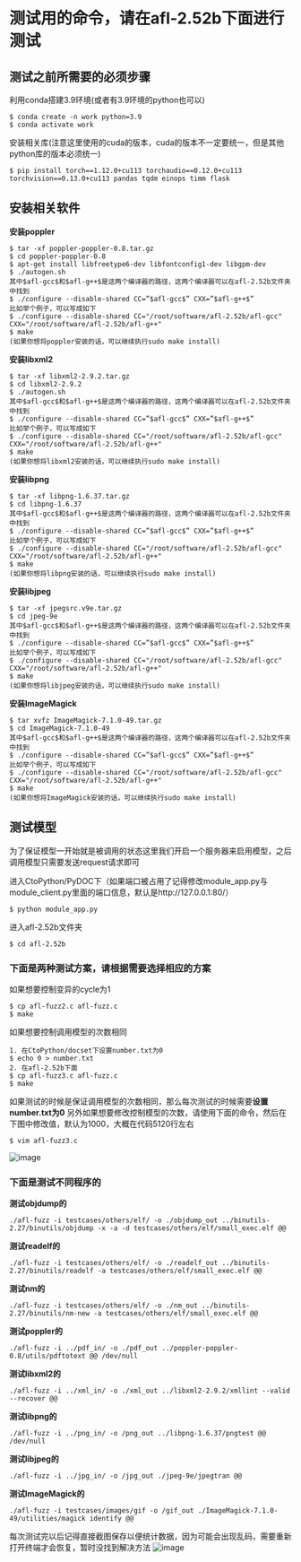 # 测试用的命令，请在afl-2.52b下面进行测试
## 测试之前所需要的必须步骤

利用conda搭建3.9环境(或者有3.9环境的python也可以)
```
$ conda create -n work python=3.9
$ conda activate work
```
安装相关库(注意这里使用的cuda的版本，cuda的版本不一定要统一，但是其他python库的版本必须统一)
```
$ pip install torch==1.12.0+cu113 torchaudio==0.12.0+cu113 torchvision==0.13.0+cu113 pandas tqdm einops timm flask 
```
## 安装相关软件

**安装poppler**

~~~
$ tar -xf poppler-poppler-0.8.tar.gz
$ cd poppler-poppler-0.8
$ apt-get install libfreetype6-dev libfontconfig1-dev libgpm-dev
$ ./autogen.sh
其中$afl-gcc$和$afl-g++$是这两个编译器的路径，这两个编译器可以在afl-2.52b文件夹中找到
$ ./configure --disable-shared CC=”$afl-gcc$” CXX=”$afl-g++$”
比如举个例子，可以写成如下
$ ./configure --disable-shared CC="/root/software/afl-2.52b/afl-gcc" CXX="/root/software/afl-2.52b/afl-g++"
$ make
(如果你想将poppler安装的话，可以继续执行sudo make install)
~~~

**安装libxml2**

~~~
$ tar -xf libxml2-2.9.2.tar.gz
$ cd libxml2-2.9.2
$ ./autogen.sh
其中$afl-gcc$和$afl-g++$是这两个编译器的路径，这两个编译器可以在afl-2.52b文件夹中找到
$ ./configure --disable-shared CC=”$afl-gcc$” CXX=”$afl-g++$”
比如举个例子，可以写成如下
$ ./configure --disable-shared CC="/root/software/afl-2.52b/afl-gcc" CXX="/root/software/afl-2.52b/afl-g++"
$ make
(如果你想将libxml2安装的话，可以继续执行sudo make install)
~~~

**安装libpng**

~~~
$ tar -xf libpng-1.6.37.tar.gz
$ cd libpng-1.6.37
其中$afl-gcc$和$afl-g++$是这两个编译器的路径，这两个编译器可以在afl-2.52b文件夹中找到
$ ./configure --disable-shared CC=”$afl-gcc$” CXX=”$afl-g++$”
比如举个例子，可以写成如下
$ ./configure --disable-shared CC="/root/software/afl-2.52b/afl-gcc" CXX="/root/software/afl-2.52b/afl-g++" 
$ make
(如果你想将libpng安装的话，可以继续执行sudo make install)
~~~

**安装libjpeg**

~~~
$ tar -xf jpegsrc.v9e.tar.gz
$ cd jpeg-9e
其中$afl-gcc$和$afl-g++$是这两个编译器的路径，这两个编译器可以在afl-2.52b文件夹中找到
$ ./configure --disable-shared CC=”$afl-gcc$” CXX=”$afl-g++$”
比如举个例子，可以写成如下
$ ./configure --disable-shared CC="/root/software/afl-2.52b/afl-gcc" CXX="/root/software/afl-2.52b/afl-g++" 
$ make
(如果你想将libjpeg安装的话，可以继续执行sudo make install)
~~~

**安装ImageMagick**

~~~
$ tar xvfz ImageMagick-7.1.0-49.tar.gz
$ cd ImageMagick-7.1.0-49
其中$afl-gcc$和$afl-g++$是这两个编译器的路径，这两个编译器可以在afl-2.52b文件夹中找到
$ ./configure --disable-shared CC=”$afl-gcc$” CXX=”$afl-g++$”
比如举个例子，可以写成如下
$ ./configure --disable-shared CC="/root/software/afl-2.52b/afl-gcc" CXX="/root/software/afl-2.52b/afl-g++" 
$ make
(如果你想将ImageMagick安装的话，可以继续执行sudo make install)
~~~



## 测试模型

为了保证模型一开始就是被调用的状态这里我们开启一个服务器来启用模型，之后调用模型只需要发送request请求即可

进入CtoPython/PyDOC下（如果端口被占用了记得修改module_app.py与module_client.py里面的端口信息，默认是http://127.0.0.1:80/）

```
$ python module_app.py
```

进入afl-2.52b文件夹

```
$ cd afl-2.52b
```
### 下面是两种测试方案，请根据需要选择相应的方案

如果想要控制变异的cycle为1

```
$ cp afl-fuzz2.c afl-fuzz.c
$ make 
```
如果想要控制调用模型的次数相同
```
1. 在CtoPython/docset下设置number.txt为0
$ echo 0 > number.txt
2. 在afl-2.52b下面
$ cp afl-fuzz3.c afl-fuzz.c
$ make 
```
如果测试的时候是保证调用模型的次数相同，那么每次测试的时候需要**设置number.txt为0**
另外如果想要修改控制模型的次数，请使用下面的命令，然后在下图中修改值，默认为1000，大概在代码5120行左右
```
$ vim afl-fuzz3.c
```
![image](https://github.com/CSJianYang/Multilingual-Multimodal-NLP/assets/77664227/00eeca71-d3ed-4ac3-9cf9-489f82cd1864)

### 下面是测试不同程序的

**测试objdump的**

~~~
./afl-fuzz -i testcases/others/elf/ -o ./objdump_out ../binutils-2.27/binutils/objdump -x -a -d testcases/others/elf/small_exec.elf @@
~~~

**测试readelf的**

~~~
./afl-fuzz -i testcases/others/elf/ -o ./readelf_out ../binutils-2.27/binutils/readelf -a testcases/others/elf/small_exec.elf @@
~~~

**测试nm的**

~~~
./afl-fuzz -i testcases/others/elf/ -o ./nm_out ../binutils-2.27/binutils/nm-new -a testcases/others/elf/small_exec.elf @@
~~~

**测试poppler的**

~~~
./afl-fuzz -i ../pdf_in/ -o ./pdf_out ../poppler-poppler-0.8/utils/pdftotext @@ /dev/null
~~~

**测试libxml2的**

~~~
./afl-fuzz -i ../xml_in/ -o ./xml_out ../libxml2-2.9.2/xmllint --valid --recover @@
~~~

**测试libpng的**

~~~
./afl-fuzz -i ../png_in/ -o /png_out ../libpng-1.6.37/pngtest @@ /dev/null
~~~

**测试libjpeg的**

~~~
./afl-fuzz -i ../jpg_in/ -o /jpg_out ./jpeg-9e/jpegtran @@
~~~

**测试ImageMagick的**

~~~
./afl-fuzz -i testcases/images/gif -o /gif_out ./ImageMagick-7.1.0-49/utilities/magick identify @@
~~~

每次测试完以后记得直接截图保存以便统计数据，因为可能会出现乱码，需要重新打开终端才会恢复，暂时没找到解决方法
![image](https://github.com/CSJianYang/Multilingual-Multimodal-NLP/assets/77664227/f44c2fad-7bee-402d-ab74-818afa68787b)

